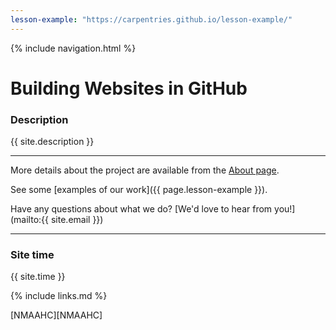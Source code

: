 ```yaml
---
lesson-example: "https://carpentries.github.io/lesson-example/"
---
```


{% include navigation.html %}  

# Building Websites in GitHub

### Description
{{ site.description }}  

---
More details about the project are available from the [About page](about).

See some [examples of our work]({{ page.lesson-example }}).

Have any questions about what we do? [We'd love to hear from you!](mailto:{{ site.email }})

---

### Site time
{{ site.time }}

{% include links.md %}

[NMAAHC][NMAAHC]




